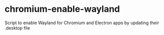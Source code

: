 # chromium-enable-wayland
Script to enable Wayland for Chromium and Electron apps by updating their .desktop file
